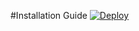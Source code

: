 #Installation Guide
[![Deploy](https://www.herokucdn.com/deploy/button.svg)](https://heroku.com/deploy)
